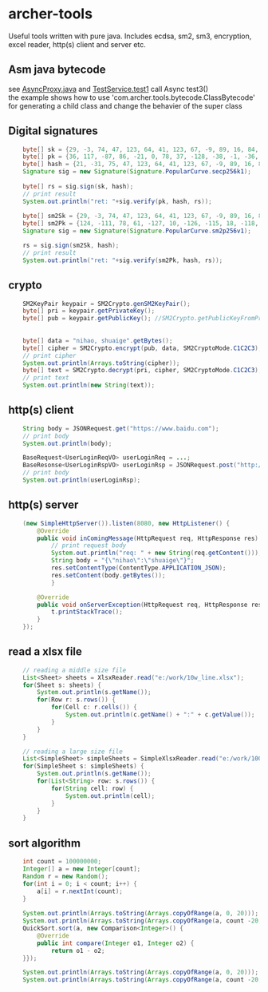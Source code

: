 # archer-tools
Useful tools written with pure java. Includes ecdsa, sm2, sm3, encryption, excel reader, http(s) client and server etc.

## Asm java bytecode
see [AsyncProxy.java](https://github.com/Archerxy/archer-framework/blob/main/src/main/java/com/archer/framework/base/async/AsyncProxy.java) and [TestService.test1](https://github.com/Archerxy/archer-framework/blob/main/src/demos/com/archer/test/run/TestService.java) call Async test3()   
the example shows how to use 'com.archer.tools.bytecode.ClassBytecode' for generating a child class and change the behavier of the super class  

## Digital signatures  
``` java  
    byte[] sk = {29, -3, 74, 47, 123, 64, 41, 123, 67, -9, 89, 16, 84, 115, 18, -8, -41, -97, -57, 36, 103, 60, 115, -123, -5, -38, -97, 127, 32, -21, -25, 2};  
    byte[] pk = {36, 117, -87, 86, -21, 0, 78, 37, -128, -38, -1, -36, -74, -16, 60, -55, -46, 47, -29, -101, 95, 53, 113, 31, 0, 37, -46, 89, -70, -126, 10, -86, 44, -69, -127, -11, -19, 120, -83, 90, 46, 81, 15, -101, -16, -87, -106, -67, -33, -23, 18, 54, -67, 36, 99, 11, 59, -73, -96, 99, -98, 95, -115, -68};  
    byte[] hash = {21, -31, 75, 47, 123, 64, 41, 123, 67, -9, 89, 16, 84, 115, 18, -8, -41, -97, -57, 36, 103, 60, 115, -123, -5, -38, -97, 127, 32, -21, -25, 2};  
    Signature sig = new Signature(Signature.PopularCurve.secp256k1);  
  
    byte[] rs = sig.sign(sk, hash);  
    // print result  
    System.out.println("ret: "+sig.verify(pk, hash, rs));  
    
    byte[] sm2Sk = {29, -3, 74, 47, 123, 64, 41, 123, 67, -9, 89, 16, 84, 115, 18, -8, -41, -97, -57, 36, 103, 60, 115, -123, -5, -38, -97, 127, 32, -21, -25, 2};
    byte[] sm2Pk = {124, -111, 78, 61, -127, 10, -126, -115, 18, -118, 16, 64, 63, -12, 77, 32, 8, 95, -32, 73, 36, 98, 63, -81, -1, -112, -45, -87, -119, -31, -91, -5, -76, 120, -20, -101, -57, 45, -115, -110, -52, -50, 83, -74, -117, -113, -38, -51, -125, 18, -42, -84, 59, -33, -105, -3, 23, -8, 83, 51, 45, 74, -31, -105};
    Signature sig = new Signature(Signature.PopularCurve.sm2p256v1);

    rs = sig.sign(sm2Sk, hash);
    // print result
    System.out.println("ret: "+sig.verify(sm2Pk, hash, rs));
```   

## crypto
``` java  
    SM2KeyPair keypair = SM2Crypto.genSM2KeyPair();
    byte[] pri = keypair.getPrivateKey();
    byte[] pub = keypair.getPublicKey(); //SM2Crypto.getPublicKeyFromPrivateKey(pri);
    	
    	
    byte[] data = "nihao, shuaige".getBytes();
    byte[] cipher = SM2Crypto.encrypt(pub, data, SM2CryptoMode.C1C2C3);
    // print cipher
    System.out.println(Arrays.toString(cipher));
    byte[] text = SM2Crypto.decrypt(pri, cipher, SM2CryptoMode.C1C2C3);
    // print text
    System.out.println(new String(text));
```  

## http(s) client
``` java   
    String body = JSONRequest.get("https://www.baidu.com");
    // print body
    System.out.println(body);

    BaseRequest<UserLoginReqVO> userLoginReq = ...;
    BaseResonse<UserLoginRspVO> userLoginRsp = JSONRequest.post("http://localhost:8080/api/test/login", userLoginReq, new JavaTypeRef<BaseResonse<UserLoginRspVO>>() {});
    // print body
    System.out.println(userLoginRsp);
```  

## http(s) server
``` java  
    (new SimpleHttpServer()).listen(8080, new HttpListener() {
        @Override
        public void inComingMessage(HttpRequest req, HttpResponse res) {
            // print request body
            System.out.println("req: " + new String(req.getContent()));
            String body = "{\"nihao\":\"shuaige\"}";
            res.setContentType(ContentType.APPLICATION_JSON);
            res.setContent(body.getBytes());
            }

        @Override
        public void onServerException(HttpRequest req, HttpResponse res, Throwable t) {
            t.printStackTrace();
        }
    });
```  

## read a xlsx file
``` java  
    // reading a middle size file
    List<Sheet> sheets = XlsxReader.read("e:/work/10w_line.xlsx");
    for(Sheet s: sheets) {
        System.out.println(s.getName());
        for(Row r: s.rows()) {
            for(Cell c: r.cells()) {
                System.out.println(c.getName() + ":" + c.getValue());
            }
        }
    }

    // reading a large size file
    List<SimpleSheet> simpleSheets = SimpleXlsxReader.read("e:/work/100w_line.xlsx");
    for(SimpleSheet s: simpleSheets) {
        System.out.println(s.getName());
        for(List<String> row: s.rows()) {
            for(String cell: row) {
                System.out.println(cell);
            }
        }
    }
```  

## sort algorithm
``` java  
    int count = 100000000;
    Integer[] a = new Integer[count];
    Random r = new Random();
    for(int i = 0; i < count; i++) {
        a[i] = r.nextInt(count);
    }
	
    System.out.println(Arrays.toString(Arrays.copyOfRange(a, 0, 20)));
    System.out.println(Arrays.toString(Arrays.copyOfRange(a, count -20, count)));
    QuickSort.sort(a, new Comparison<Integer>() {
        @Override
        public int compare(Integer o1, Integer o2) {
            return o1 - o2;
    }});

    System.out.println(Arrays.toString(Arrays.copyOfRange(a, 0, 20)));
    System.out.println(Arrays.toString(Arrays.copyOfRange(a, count -20, count)));
```  

